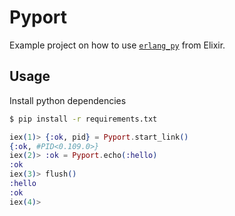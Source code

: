 # Pyport

Example project on how to use [`erlang_py`](https://github.com/okeuday/erlang_py)
from Elixir.

## Usage

Install python dependencies

```bash
$ pip install -r requirements.txt
```

```elixir
iex(1)> {:ok, pid} = Pyport.start_link()
{:ok, #PID<0.109.0>}
iex(2)> :ok = Pyport.echo(:hello)
:ok
iex(3)> flush()
:hello
:ok
iex(4)>
```
